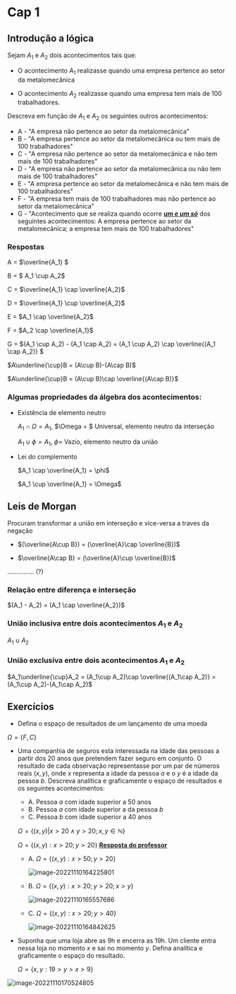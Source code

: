# Cap 1

## Introdução a lógica

Sejam $A_1$ e $A_2$ dois acontecimentos tais que:

- O acontecimento $A_1$ realizasse quando uma empresa pertence ao setor da metalomecânica

- O acontecimento $A_2$ realizasse quando uma empresa tem mais de 100 trabalhadores.

Descreva em função de $A_1$ e $A_2$ os seguintes outros acontecimentos:

- A - "A empresa não pertence ao setor da metalomecânica"
- B - "A empresa pertence ao setor da metalomecânica ou tem mais de 100 trabalhadores"
- C - "A empresa não pertence ao setor da metalomecânica e não tem mais de 100 trabalhadores"
- D - "A empresa não pertence ao setor da metalomecânica ou não tem mais de 100 trabalhadores"
- E - "A empresa pertence ao setor da metalomecânica e não tem mais de 100 trabalhadores"
- F - "A empresa tem mais de 100 trabalhadores mas não pertence ao setor da metalomecânica"
- G - "Acontecimento que se realiza quando ocorre <u>***um e um só***</u> dos seguintes acontecimentos: A empresa pertence ao setor da metalomecânica; a empresa tem mais de 100 trabalhadores"

### Respostas

A = $\overline{A_1} $

B = $ A_1 \cup A_2$

C = $\overline{A_1} \cap \overline{A_2}$

D = $\overline{A_1} \cup \overline{A_2}$

E = $A_1 \cap \overline{A_2}$

F = $A_2 \cap \overline{A_1}$

G = $(A_1 \cup A_2) - (A_1 \cap A_2) = (A_1 \cup A_2) \cap \overline{(A_1 \cap A_2)} $

$A\underline{\cup}B = (A\cup B)-(A\cap B)$ 

$A\underline{\cup}B = (A\cup B)\cap \overline{(A\cap B)}$  



### Algumas propriedades da álgebra dos acontecimentos:

- Existência de elemento neutro

  $A_1 \cap \Omega = A_1$, 			$\Omega = $ Universal, elemento neutro da interseção 

  $A_1 \cup \phi = A_1$, 			$\phi =$ Vazio, elemento neutro da união

- Lei do complemento

  $A_1 \cap \overline{A_1} = \phi$

  $A_1 \cup \overline{A_1} = \Omega$



## Leis de Morgan

Procuram transformar a união em interseção e vice-versa  a traves da negação

- $(\overline{A\cup B}) = (\overline{A}\cap \overline{B})$

- $\overline{A\cap B} = (\overline{A}\cup \overline{B})$





............... (?)

### Relação entre diferença e interseção

$(A_1 - A_2) = (A_1 \cap \overline{A_2})$

### União inclusiva entre dois acontecimentos $A_1$ e $A_2$

$A_1 \cup A_2$

### União exclusiva entre dois acontecimentos $A_1$ e $A_2$

$A_1\underline{\cup}A_2 = (A_1\cup A_2)\cap \overline{(A_1\cap A_2)} = (A_1\cup A_2)-(A_1\cap A_2)$  



## Exercícios

-  Defina o espaço de resultados de um lançamento de uma moeda

  $\Omega = \{F,C\}$

- Uma companhia de seguros esta interessada na idade das pessoas a partir dos 20 anos que pretendem fazer seguro em conjunto. O resultado de cada observação representasse por um par de números reais $(x,y)$, onde $x$ representa a idade da pessoa $a$ e o $y$ é a idade da pessoa $b$. Descreva analítica e graficamente o espaço de resultados e os seguintes acontecimentos:

  - A. Pessoa $a$ com idade superior a 50 anos
  - B. Pessoa $a$ com idade superior a da pessoa $b$
  - C. Pessoa $b$ com idade superior a 40 anos

  $\Omega = \{(x,y) | x\gt 20 \wedge y \gt 20;  x,y \in \mathbb{N} \}$

  $\Omega = \{(x,y): x>20;y>20\}$ **<u>Resposta do professor</u>**

  

  - A. $\Omega = \{(x,y): x>50;y>20\}$

    ![image-20221110164225801](/home/sebastian/.config/Typora/typora-user-images/image-20221110164225801.png)

  - B. $\Omega = \{(x,y): x>20;y>20; x>y\}$

    ![image-20221110165557686](/home/sebastian/.config/Typora/typora-user-images/image-20221110165557686.png)

  - C. $\Omega = \{(x,y): x>20;y>40\}$

    <img src="/home/sebastian/.config/Typora/typora-user-images/image-20221110164842625.png" alt="image-20221110164842625"  />

- Suponha que uma loja abre as 9h e encerra as 19h. Um cliente entra nessa loja no momento $x$ e sai no momento $y$. Defina analítica e graficamente o espaço do resultado.

  $\Omega = \{x,y: 19>y>x>9\}$

<img src="/home/sebastian/.config/Typora/typora-user-images/image-20221110170524805.png" alt="image-20221110170524805"  />

